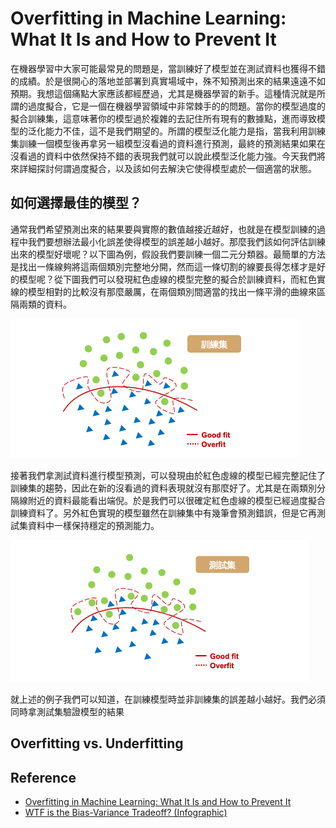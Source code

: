 # Overfitting in Machine Learning: What It Is and How to Prevent It
在機器學習中大家可能最常見的問題是，當訓練好了模型並在測試資料也獲得不錯的成績。於是很開心的落地並部署到真實場域中，殊不知預測出來的結果遠遠不如預期。我想這個痛點大家應該都經歷過，尤其是機器學習的新手。這種情況就是所謂的過度擬合，它是一個在機器學習領域中非常棘手的的問題。當你的模型過度的擬合訓練集，這意味著你的模型過於複雜的去記住所有現有的數據點，進而導致模型的泛化能力不佳，這不是我們期望的。所謂的模型泛化能力是指，當我利用訓練集訓練一個模型後再拿另一組模型沒看過的資料進行預測，最終的預測結果如果在沒看過的資料中依然保持不錯的表現我們就可以說此模型泛化能力強。今天我們將來詳細探討何謂過度擬合，以及該如何去解決它使得模型處於一個適當的狀態。

## 如何選擇最佳的模型？
通常我們希望預測出來的結果要與實際的數值越接近越好，也就是在模型訓練的過程中我們要想辦法最小化誤差使得模型的誤差越小越好。那麼我們該如何評估訓練出來的模型好壞呢？以下圖為例，假設我們要訓練一個二元分類器。最簡單的方法是找出一條線夠將這兩個類別完整地分開，然而這一條切割的線要長得怎樣才是好的模型呢？從下圖我們可以發現紅色虛線的模型完整的擬合於訓練資料，而紅色實線的模型相對的比較沒有那麼嚴厲，在兩個類別間適當的找出一條平滑的曲線來區隔兩類的資料。

![](./image/img01.png)

接著我們拿測試資料進行模型預測，可以發現由於紅色虛線的模型已經完整記住了訓練集的趨勢，因此在新的沒看過的資料表現就沒有那麼好了。尤其是在兩類別分隔線附近的資料最能看出端倪。於是我們可以很確定紅色虛線的模型已經過度擬合訓練資料了。另外紅色實現的模型雖然在訓練集中有幾筆會預測錯誤，但是它再測試集資料中一樣保持穩定的預測能力。

![](./image/img02.png)

就上述的例子我們可以知道，在訓練模型時並非訓練集的誤差越小越好。我們必須同時拿測試集驗證模型的結果

## Overfitting vs. Underfitting



## Reference
- [Overfitting in Machine Learning: What It Is and How to Prevent It](https://elitedatascience.com/overfitting-in-machine-learning)
- [WTF is the Bias-Variance Tradeoff? (Infographic)](https://elitedatascience.com/bias-variance-tradeoff)